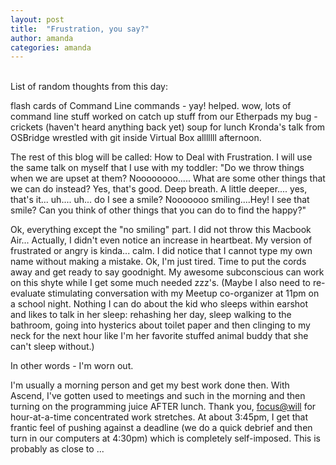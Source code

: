 ```yaml
---
layout: post
title:  "Frustration, you say?"
author: amanda
categories: amanda
---
```


<br>
List of random thoughts from this day:

flash cards of Command Line commands - yay!  helped.  wow, lots of command line stuff
worked on catch up stuff from our Etherpads
my bug - crickets (haven't heard anything back yet)
soup for lunch 
Kronda's talk from OSBridge
wrestled with git inside Virtual Box alllllll afternoon.

The rest of this blog will be called:  How to Deal with Frustration.
I will use the same talk on myself that I use with my toddler: "Do we throw things when we are upset at them?  Noooooooo..... What are some other things that we can do instead?  Yes, that's good.  Deep breath.  A little deeper.... yes, that's it... uh.... uh... do I see a smile?  Nooooooo smiling....Hey!  I see that smile?  Can you think of other things that you can do to find the happy?"

Ok, everything except the "no smiling" part.  I did not throw this Macbook Air... Actually, I didn't even notice an increase in heartbeat.  My version of frustrated or angry is kinda... calm.
I did notice that I cannot type my own name without making a mistake.  Ok, I'm just tired.  Time to put the cords away and get ready to say goodnight.  My awesome subconscious can work on this shyte while I get some much needed zzz's.
(Maybe I also need to re-evaluate stimulating conversation with my Meetup co-organizer at 11pm on a school night.  Nothing I can do about the kid who sleeps within earshot and likes to talk in her sleep: rehashing her day, sleep walking to the bathroom, going into hysterics about toilet paper and then clinging to my neck for the next hour like I'm her favorite stuffed animal buddy that she can't sleep without.)

In other words - I'm worn out.

I'm usually a morning person and get my best work done then.  With Ascend, I've gotten used to meetings and such in the morning and then turning on the programming juice AFTER lunch.  Thank you, [focus@will](https://www.focusatwill.com) for hour-at-a-time concentrated work stretches.  At about 3:45pm, I get that frantic feel of pushing against a deadline (we do a quick debrief and then turn in our computers at 4:30pm) which is completely self-imposed.  This is probably as close to ... 

